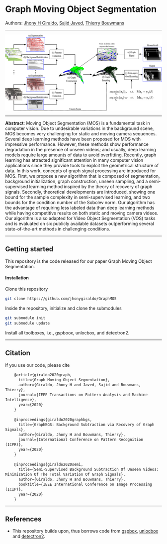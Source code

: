 # Graph Moving Object Segmentation
Authors: [Jhony H Giraldo](https://sites.google.com/view/jhonygiraldo), [Sajid Javed](https://sites.google.com/view/sajidjaved/home), [Thierry Bouwmans](https://sites.google.com/site/thierrybouwmans/)
- - - -
![Pipeline](https://github.com/jhonygiraldo/GraphMOS/blob/master/doc/pipeline_vs_03.png)
- - - -
**Abstract**: Moving Object Segmentation (MOS) is a fundamental task in computer vision. Due to undesirable variations in the background scene, MOS becomes very challenging for static and moving camera sequences. Several deep learning methods have been proposed for MOS with impressive performance. However, these methods show performance degradation in the presence of unseen videos; and usually, deep learning models require large amounts of data to avoid overfitting. Recently, graph learning has attracted significant attention in many computer vision applications since they provide tools to exploit the geometrical structure of data. In this work, concepts of graph signal processing are introduced for MOS. First, we propose a new algorithm that is composed of segmentation, background initialization, graph construction, unseen sampling, and a semi-supervised learning method inspired by the theory of recovery of graph signals. Secondly, theoretical developments are introduced, showing one bound for the sample complexity in semi-supervised learning, and two bounds for the condition number of the Sobolev norm. Our algorithm has the advantage of requiring less labeled data than deep learning methods while having competitive results on both static and moving camera videos. Our algorithm is also adapted for Video Object Segmentation (VOS) tasks and is evaluated on six publicly available datasets outperforming several state-of-the-art methods in challenging conditions.
- - - -
## Getting started

This repository is the code released for our paper Graph Moving Object Segmentation.

#### Installation

Clone this repository
```bash
git clone https://github.com/jhonygiraldo/GraphMOS  
```
Inside the repository, initialize and clone the submodules
```bash
git submodule init
git submodule update
```
Install all toolboxes, i.e., gspboox, unlocbox, and detectron2.
- - - -
## Citation

If you use our code, please cite

        @article{giraldo2020graph,
          title={Graph Moving Object Segmentation},
          author={Giraldo, Jhony H and Javed, Sajid and Bouwmans, Thierry},
          journal={IEEE Transactions on Pattern Analysis and Machine Intelligence},
          year={2020}
        }
        
        @inproceedings{giraldo2020graphbgs,
          title={GraphBGS: Background Subtraction via Recovery of Graph Signals},
          author={Giraldo, Jhony H and Bouwmans, Thierry},
          journal={International Conference on Pattern Recognition (ICPR)},
          year={2020}
        }
        
        @inproceedings{giraldo2020semi,
          title={Semi-Supervised Background Subtraction Of Unseen Videos: Minimization Of The Total Variation Of Graph Signals},
          author={Giraldo, Jhony H and Bouwmans, Thierry},
          booktitle={IEEE International Conference on Image Processing (ICIP)},
          year={2020}
        }
- - - -
## References

- This repository builds upon, thus borrows code from [gspbox](https://github.com/epfl-lts2/gspbox), [unlocbox](https://github.com/epfl-lts2/unlocbox) and [detectron2](https://github.com/facebookresearch/detectron2).
